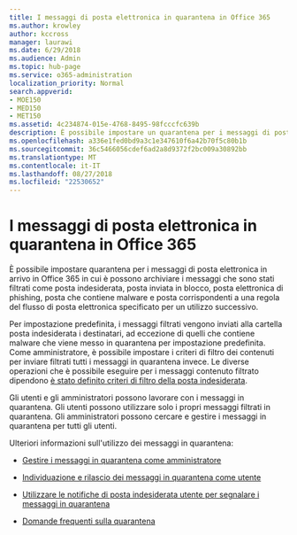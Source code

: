 ```yaml
---
title: I messaggi di posta elettronica in quarantena in Office 365
ms.author: krowley
author: kccross
manager: laurawi
ms.date: 6/29/2018
ms.audience: Admin
ms.topic: hub-page
ms.service: o365-administration
localization_priority: Normal
search.appverid:
- MOE150
- MED150
- MET150
ms.assetid: 4c234874-015e-4768-8495-98fcccfc639b
description: È possibile impostare un quarantena per i messaggi di posta elettronica in arrivo in Office 365 in messaggi di posta elettronica in arrivo sono stati filtrati come posta indesiderata in blocco, posta elettronica di phishing, e malware può essere conservato per un utilizzo successivo.
ms.openlocfilehash: a336e1fed0bd9a3c1e347610f6a42b70f5c80b1b
ms.sourcegitcommit: 36c5466056cdef6ad2a8d9372f2bc009a30892bb
ms.translationtype: MT
ms.contentlocale: it-IT
ms.lasthandoff: 08/27/2018
ms.locfileid: "22530652"
---
```

# <a name="quarantine-email-messages-in-office-365"></a>I messaggi di posta elettronica in quarantena in Office 365

È possibile impostare quarantena per i messaggi di posta elettronica in arrivo in Office 365 in cui è possono archiviare i messaggi che sono stati filtrati come posta indesiderata, posta inviata in blocco, posta elettronica di phishing, posta che contiene malware e posta corrispondenti a una regola del flusso di posta elettronica specificato per un utilizzo successivo.
  
Per impostazione predefinita, i messaggi filtrati vengono inviati alla cartella posta indesiderata i destinatari, ad eccezione di quelli che contiene malware che viene messo in quarantena per impostazione predefinita. Come amministratore, è possibile impostare i criteri di filtro dei contenuti per inviare filtrati tutti i messaggi in quarantena invece. Le diverse operazioni che è possibile eseguire per i messaggi contenuto filtrato dipendono [è stato definito criteri di filtro della posta indesiderata](https://go.microsoft.com/fwlink/?LinkId=799736).
  
Gli utenti e gli amministratori possono lavorare con i messaggi in quarantena. Gli utenti possono utilizzare solo i propri messaggi filtrati in quarantena. Gli amministratori possono cercare e gestire i messaggi in quarantena per tutti gli utenti.
  
Ulteriori informazioni sull'utilizzo dei messaggi in quarantena:
  
- [Gestire i messaggi in quarantena come amministratore](manage-quarantined-messages-and-files.md)
    
- [Individuazione e rilascio dei messaggi in quarantena come utente](find-and-release-quarantined-messages-as-a-user.md)
    
- [Utilizzare le notifiche di posta indesiderata utente per segnalare i messaggi in quarantena](use-spam-notifications-to-release-and-report-quarantined-messages.md)
    
- [Domande frequenti sulla quarantena](quarantine-faq.md)
    

